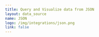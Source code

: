 ```yaml
---
title: Query and Visualize data from JSON
layout: data_source
name: JSON
logo: /img/integrations/json.png
link: false
---
```

